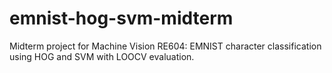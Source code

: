 # emnist-hog-svm-midterm
Midterm project for Machine Vision RE604: EMNIST character classification using HOG and SVM with LOOCV evaluation.
